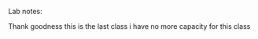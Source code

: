 Lab notes:
















































Thank goodness this is the last class i have no more capacity for this class